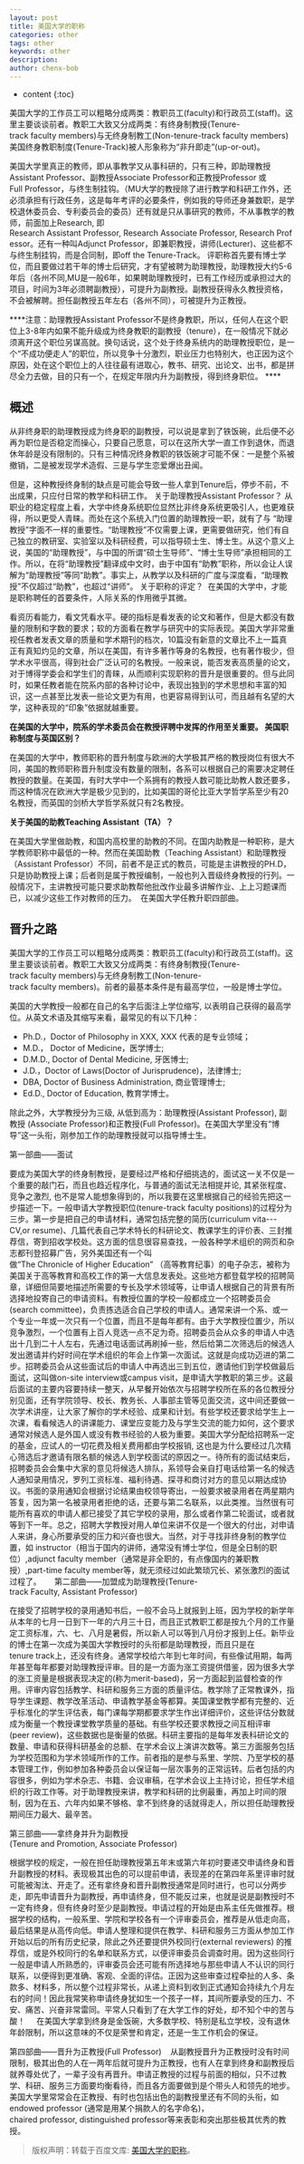 ```yaml
---
layout: post
title: 美国大学的职称
categories: other
tags: other
keywords: other
description: 
author: chenx-bob
---
```


* content
{:toc}


美国大学的工作员工可以粗略分成两类：教职员工(faculty)和行政员工(staff)。这里主要谈谈前者。教职工大致又分成两类：有终身制教授(Tenure-track faculty members)与无终身制教工(Non-tenure-track faculty members) 
美国终身教职制度(Tenure-Track)被人形象称为“非升即走”(up-or-out)。

美国大学里真正的教师，即从事教学又从事科研的，只有三种，即助理教授Assistant Professor、副教授Associate Professor和正教授Professor 或Full Professor，与终生制挂钩。（MU大学的教授除了进行教学和科研工作外，还必须承担有行政任务，这是每年考评的必要条件，例如我的导师还身兼数职，是学校退休委员会、专利委员会的委员）还有就是只从事研究的教师，不从事教学的教师，前面加上Research, 即Research Assistant Professor, Research Associate Professor, Research Professor。还有一种叫Adjunct Professor，即兼职教授，讲师(Lecturer)、这些都不与终生制挂钩，而是合同制，即off the Tenure-Track。 评职称首先要有博士学位，而且要做过若干年的博士后研究，才有望被聘为助理教授，助理教授大约5-6年后（各州不同,MU是一般6年，如果聘助理教授时，已有工作经历或承担过大的项目，时间为3年必须聘副教授），可提升为副教授。副教授获得永久教授资格，不会被解聘。担任副教授五年左右（各州不同），可被提升为正教授。

****注意：助理教授Assistant Professor不是终身教职，所以，任何人在这个职位上3-8年内如果不能升级成为终身教职的副教授（tenure），在一般情况下就必须离开这个职位另谋高就。换句话说，这个处于终身系统内的助理教授职位，是一个“不成功便走人”的职位，所以竞争十分激烈，职业压力也特别大，也正因为这个原因，处在这个职位上的人往往最有进取心，教书、研究、出论文、出书，都是拼尽全力去做，目的只有一个，在规定年限内升为副教授，得到终身职位。 ****







## 概述
从非终身职的助理教授成为终身职的副教授，可以说是拿到了铁饭碗，此后便不必再为职位是否稳定而操心，只要自己愿意，可以在这所大学一直工作到退休，而退休年龄是没有限制的。只有三种情况终身教职的铁饭碗才可能不保：一是整个系被撤销，二是被发现学术造假、三是与学生恋爱爆出丑闻。 

但是，这种教授终身制的缺点是可能会导致一些人拿到Tenure后，停步不前，不出成果，只应付日常的教学和科研工作。 关于助理教授Assistant Professor？ 从职业的稳定程度上看，大学中终身系统职位显然比非终身系统更吸引人，也更难获得，所以更受人青睐。而处在这个系统入门位置的助理教授一职，就有了与 “助理教授”字面不一样的重要性。“助理教授”不仅需要上课，更需要做研究，他们有自己独立的教研室、实验室以及科研经费，可以指导硕士生、博士生。从这个意义上说，美国的“助理教授”，与中国的所谓“硕士生导师”、“博士生导师”承担相同的工作。所以，在将“助理教授”翻译成中文时，由于中国有“助教”职称，所以会让人误解为“助理教授”等同“助教”。事实上，从教学以及科研的广度与深度看，“助理教授”不仅超过“助教”，也超过“讲师”。 关于职称的评定？ 
在美国的大学中，才能是职称聘任的首要条件，人际关系的作用微乎其微。 

看资历看能力，看文凭看水平。硬的指标是看发表的论文和著作，但是大都没有数量的限制和字数的要求；软的方面看在教学与研究中的实际表现。美国大学非常重视任教者发表文章的质量和学术期刊的档次，10篇没有新意的文章比不上一篇真正有真知灼见的文章，所以在美国，有许多著作等身的名教授，也有著作极少，但学术水平很高，得到社会广泛认可的名教授。一般来说，能否发表高质量的论文，对于博得学委会和学生们的青睐，从而顺利实现职称的晋升是很重要的。但与此同时，如果任教者能在院系内部的各种讨论中，表现出独到的学术思想和丰富的知识，这一点甚至比发表一些论文更为有用，也更容易得到认可，而且越有名望的大学，这种表现的“印象”依据就越重要。 

**在美国的大学中，院系的学术委员会在教授评聘中发挥的作用至关重要。 美国职称制度与英国区别？** 

在美国的大学中，教师职称的晋升制度与欧洲的大学极其严格的教授岗位有很大不同，美国的教师职称晋升制度没有数量的限制，各系可以根据自己的需要决定聘任教授的数量。在美国，有时大学中一个系拥有的教授人数可能比助教人数还要多，而这种情况在欧洲大学是极少见到的，比如美国的哥伦比亚大学哲学系至少有20名教授，而英国的剑桥大学哲学系就只有2名教授。 

**关于美国的助教Teaching Assistant（TA）？** 

在美国大学里做助教，和国内高校里的助教的不同。在国内助教是一种职称，是大学教师职称中最低的一种。然而在美国助教（Teaching Assistant）和助理教授（Assistant Professor）不同，前者不是正式的教员，可能是主讲教授的PH.D，只是协助教授上课；后者则是属于教授编制，一般也列入晋级终身教授的行列。一般情况下，主讲教授可能只要求助教帮他批改作业最多讲解作业、上上习题课而已，以减少这些工作对教师的压力。 
在美国大学任教升职四部曲。


## 晋升之路
美国大学的工作员工可以粗略分成两类：教职员工(faculty)和行政员工(staff)。这里主要谈谈前者。教职工大致又分成两类：有终身制教授(Tenure-track faculty members)与无终身制教工(Non-tenure-track faculty members)。前者的最基本条件是有最高学位，一般是博士学位。

美国的大学教授一般都在自己的名字后面注上学位缩写, 以表明自己获得的最高学位。从英文术语及其缩写来看，最常见的有以下几种：

* Ph.D.，Doctor of Philosophy in XXX, XXX 代表的是专业领域； 
* M.D.， Doctor of Medicine，医学博士;  
* D.M.D., Doctor of Dental Medicine, 牙医博士; 
* J.D.，Doctor of Laws(Doctor of Jurisprudence)，法律博士;
* DBA, Doctor of Business Administration, 商业管理博士;
* Ed.D., Doctor of Education, 教育学博士。

除此之外，大学教授分为三级, 从低到高为：助理教授(Assistant Professor), 副教授 (Associate Professor)和正教授(Full Professor)。在美国大学里没有“博导”这一头衔，刚参加工作的助理教授就可以指导博士生。  

第一部曲——面试  

要成为美国大学的终身制教授，是要经过严格和仔细挑选的，面试这一关不仅是一个重要的敲门石，而且也趋近程序化，与普通的面试无法相提并论, 其紧张程度、竞争之激烈, 也不是常人能想象得到的，所以我要在这里根据自己的经验先把这一步描述一下。一般申请大学教授职位(tenure-track faculty positions)的过程分为三步。第一步是把自己的申请材料，通常包括完整的简历(curriculum vita---CV,or resume)、几篇代表自己学术特长的科研论文、教课学生的评价表、三封推荐信，寄到招收学校处。这方面的信息很容易查找，一般各种学术组织的网页和杂志都刊登招募广告，另外美国还有一个叫做“The Chronicle of Higher Education” （高等教育纪事）的电子杂志，被称为美国关于高等教育和高校工作的第一大信息发表处。这些地方都登载学校的招聘简章，详细但简要地描述所需要的专长及学术领域等，让申请人根据自己的背景有所选择地投寄自己的申请资料。有教授位置的学校一般都成立一个招聘委员会(search committee)，负责拣选适合自己学校的申请人。通常来讲一个系、或一个专业一年或一次只有一个位置，而且不是每年都有。由于大学教授位置少，所以竞争激烈，一个位置有上百人竞选一点不足为奇。招聘委员会从众多的申请人中选出十几到二十人左右，先通过电话面试再刷掉一些，然后给第二次筛选后的候选人发出邀请并约好时间在学术组织的年会上作第一次面试。这就是向成功迈进的第二步。招聘委员会从这些面试后的申请人中再选出三到五位，邀请他们到学校做最后面试，这叫做on-site interview或campus visit，是申请大学教职的第三步。这最后面试的主要内容要持续一整天，从早餐开始依次与招聘学校所在系的各位教授分别见面，还有学院领导、校长、教务长、人事部主管等见面交流，这中间还要做一次学术讲座，让大家了解你的学术经验、成果和计划。有些学校还要求给学生上一次课，看看候选人的讲课能力、课堂应变能力及与学生交流的能力如何，这个要求通常对候选人是外国人或没有教书经验的人极为重要。美国大学分配给招聘系一定的基金，应试人的一切花费及相关费用都由学校报销, 这也是为什么要经过几次精心筛选后才邀请有限名额的候选人到学校面试的原因之一。待所有的面试结束后，招聘委员会会集中大家的意见将候选人排队，系领导会亲自打电话给第一名的候选人通知录用情况，罗列工资标准、福利待遇、探寻和商讨对方的意见以期达成协议。书面的录用通知会根据讨论结果由校领导寄出，一般要求被录用者在两星期内答复，因为第一名被录用者拒绝的话，还要与第二名联系，以此类推。当然很有可能所有喜欢的申请人都已接受了其它学校的录用，那么或者作第二轮面试，或者就等到下一年。总之，招聘大学教授对用人单位来讲不仅是一个很大的付出，对申请人来讲，身心所要承受的压力和兴奋也很大。当然，对于寻找非终身制的教学位置，如 instructor（相当于国内的讲师，通常没有博士学位，但是全日制的职位）,adjunct faculty member（通常是非全职的，有点像国内的兼职教授）,part-time faculty member等，就无须经过如此繁琐冗长、紧张激烈的面试过程了。  
  
第二部曲——加盟成为助理教授(Tenure-track Faculty, Assistant Professor) 

在接受了招聘学校的录用通知书后，一般不会马上就报到上班，因为学校的新学年从本年的七月一日到下一年的六月三十日，而且正式教职工都是按九个月的工作量定工资标准，六、七、八月是暑假，所以新人可以等到八月份才报到上任。新毕业的博士在第一次成为美国大学教授时的头衔都是助理教授，而且只是在tenure track上，还没有终身。通常学校给六年到七年时间，有些像试用期，每两年甚至每年都要对助理教授评审。目的是一方面为涨工资提供借鉴，因为很多大学的涨工资量是根据表现决定的(称为merit-based)，另一方面起到监督检查的作用。评审内容包括教学、科研和服务三方面的质量评估。教学除了正常教课外，指导学生课题、教学改革活动、申请教学基金等都算。美国课堂教学都有完整的、近乎标准化的学生评估表，每门课每学期都要求学生作出详细评价，这些评估分数就成为衡量一个教授课堂教学质量的基础。有些学校还要求教授之间互相评审(peer review)，这些数据也是衡量的依据。科研主要指的是每年发表科研论文的数量、申请和获得科研基金的总额、在学术会议上演讲次数等。第三方面服务包括为学校范围和为学术领域所作的工作。前者指的是参与系里、学院、乃至学校的基本管理工作，例如参加各种委员会以保证每一层次事务的正常运转。后者包括的内容很多，例如为学术杂志、书籍、会议审稿，在学术会议上主持讨论，担任学术组织的行政工作等。对于助理教授来讲，教学和科研的比例最重，再加上时间的限制，因为在五、六年内如果不够格、拿不到终身的话就得走人，所以担任助理教授期间压力最大、最辛苦。  

第三部曲——拿终身并升为副教授(Tenure and Promotion, Associate Professor) 

根据学校的规定，一般在担任助理教授第五年末或第六年初时要递交申请终身和晋升副教授的材料。表现极其出色的可以提前申请，表现差的在第四年系里评审时就可能被淘汰、开走了。还有拿终身和晋升副教授通常是同时进行，也可以分两步走，即先申请晋升为副教授，再申请终身，但不能反过来，也就是说是副教授时不一定有终身，但有终身时至少是副教授。申请过程的开始是由系主任先做推荐。根据学校的结构，一般系里、学院和学校各有一个评审委员会，推荐是从低走向高，最后结果是从高传向低。申请人整理和提供在教学、科研和服务三方面从参加工作开始以后的所有历史纪录，除此之外还要提供外校同行(external reviewers) 的推荐信，或是外校同行的名单和联系方式，以便评审委员会调查时用。因为这些同行一般是申请人所熟悉的，评审委员会还可能有所选择地与那些申请人不认识的同行联系，以便得到更准确、客观、全面的评估。正因为这些审查过程牵扯的人多、条款多、材料多，所以整个过程非常长，从递上资料到收到正式通知会持续九个月左右的时间！因此我常笑称申请终身犹如生一个孩子一样，其间所要承受的压力、不安、痛苦、兴奋非常雷同。平常人只看到了在大学工作的好处，却不知个中的苦与酸！ 
   在美国大学拿到终身是金饭碗，大多数学校、特别是私立学校，没有退休年龄限制，所以这意味的不仅是荣誉和肯定，还是一生工作机会的保证。

第四部曲——晋升为正教授(Full Professor) 
 
从副教授晋升为正教授时没有时间限制，极其出色的人在一两年后就可提升为正教授，也有人在拿到终身和副教授后就养尊处优了，一辈子没有再晋升。申请正教授的过程与前面的相似，只不过教学、科研、服务三方面要均衡看待，而且各方面要做到是个带头人和领先的地步。美国大学里常常会在正教授、有时也包括出色的副教授里还有不同的头衔，如endowed professor (通常是用某个捐款人的名字命名)，chaired professor, distinguished professor等来表彰和突出那些极其优秀的教授。














  
  
  

  
> 版权声明：转载于百度文库: [美国大学的职称](http://wenku.baidu.com/link?url=JWEhXdB4enU5q6-Bc7l4Aq40unvFgioqMpB59452ls147yM-dHT_PwfclKqUamM3XRmZOUH3-OrixDW47Ky1V5QmSJeeNQlJKqLT9AAheeq)。
